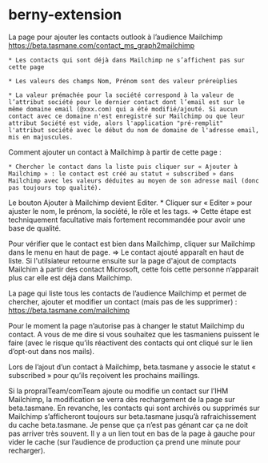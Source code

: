 # berny-extension

La page pour ajouter les contacts outlook à l’audience Mailchimp  https://beta.tasmane.com/contact_ms_graph2mailchimp

	* Les contacts qui sont déjà dans Mailchimp ne s’affichent pas sur cette page

	* Les valeurs des champs Nom, Prénom sont des valeur préreùplies

	* La valeur prémachée pour la société correspond à la valeur de l’attribut société pour le dernier contact dont l’email est sur le même domaine email (@xxx.com) qui a été modifié/ajouté. Si aucun contact avec ce domaine n'est enregistré sur Mailchimp ou que leur attribut Société est vide, alors l'application "pré-remplit" l'attribut société avec le début du nom de domaine de l'adresse email, mis en majuscules.

Comment ajouter un contact à Mailchimp à partir de cette page : 

	* Chercher le contact dans la liste puis cliquer sur « Ajouter à Mailchimp » : le contact est créé au statut « subscribed » dans Mailchimp avec les valeurs déduites au moyen de son adresse mail (donc pas toujours top qualité).

Le bouton Ajouter à Mailchimp devient Editer.
	* Cliquer sur « Editer » pour ajuster le nom, le prénom, la société, le rôle et les tags. => Cette étape est techniquement facultative mais fortement recommandée pour avoir une base de qualité.
 
Pour vérifier que le contact est bien dans Mailchimp, cliquer sur Mailchimp dans le menu en haut de page. => Le contact ajouté apparaît en haut de liste. Si l'utilsiateur retourne ensuite sur la page d'ajout de comptacts Mailchim à partir des contact Microsoft, cette fois cette personne n’apparait plus car elle est déjà dans Mailchimp.


La page qui liste tous les contacts de l’audience Mailchimp et permet de chercher, ajouter et modifier un contact (mais pas de les supprimer) : https://beta.tasmane.com/mailchimp
 
 
Pour le moment la page n’autorise pas à changer le statut Mailchimp du contact. A vous de me dire si vous souhaitez que les tasmaniens puissent le faire (avec le risque qu’ils réactivent des contacts qui ont cliqué sur le lien d’opt-out dans nos mails).
 
Lors de l’ajout d’un contact à Mailchimp, beta.tasmane y associe le statut « subscribed » pour qu’ils reçoivent les prochains maillings.
 
Si la propralTeam/comTeam ajoute ou modifie un contact sur l’IHM Mailchimp, la modification se verra dès rechargement de la page sur beta.tasmane.
En revanche, les contacts qui sont archivés ou supprimés sur Mailchimp s’afficheront toujours sur beta.tasmane jusqu’à rafraichissement du cache beta.tasmane. Je pense que ça n’est pas génant car ça ne doit pas arriver très souvent. Il y a un lien tout en bas de la page à gauche pour vider le cache (sur l’audience de production ça prend une minute pour recharger).
